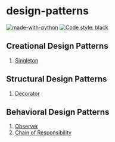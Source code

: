 # design-patterns

[![made-with-python](https://img.shields.io/badge/Made%20with-Python-1f425f.svg)](https://www.python.org/)
<a href="https://github.com/python/black"><img alt="Code style: black" src="https://img.shields.io/badge/code%20style-black-000000.svg"></a>


## Creational Design Patterns

1. [Singleton](creational/singleton/__init__.py)


## Structural Design Patterns

1. [Decorator](structural/decorator/__init__.py)


## Behavioral Design Patterns

1. [Observer](behavioral/observer/__init__.py)
2. [Chain of Responsibility](behavioral/chain_of_responsibility/__init__.py)
